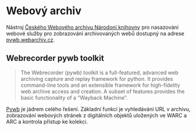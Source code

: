 # Webový archiv

Nástroj [Českého Webového archivu Národoní knihovny](https://webarchiv.cz/en/) pro nasazování webové služby pro zobrazování archivovaných webů dostupný na adrese [pywb.webarchiv.cz](https://pywb.webarchiv.cz).

## Webrecorder pywb toolkit

> The Webrecorder (pywb) toolkit is a full-featured, advanced web archiving capture and replay framework for python. It provides command-line tools and an extensible framework for high-fidelity web archive access and creation. A subset of features provides the basic functionality of a “Wayback Machine”.

[Pywb](https://pywb.readthedocs.io/en/latest/) je jádrem celého řešení. Základní funkcí je vyhledávání URL v archivu, zobrazování webových stránek z digitálních objektů uložených ve WARC a ARC a kontrola přístup ke kolekci.
